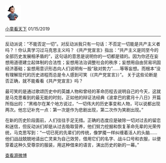 [![image0.jpg](../_resources/image0-1.jpg)](http://weibo.com/1831727905)

[小童看天下](http://weibo.com/1831727905)
01/15/2019

* * *

反动派说：“不能否定一切”。对反动派我只有一句话：不否定一切能是共产主义者吗？！你认真学习过马克思主义吗？《共产党宣言》指出：“共产主义是同至今的全部历史发展相矛盾的”，这句话的意思是说明你的一切都是错的。因为你还在妄想用道德建立起体制的合法性；妄想用法治调整社会的秩序；妄想用自由贸易巩固经济基础；妄想用意识形态向人们说明有一股“敌对势力”……等等妄想。而根本“没有理解现代的历史进程而总是令人感到可笑（《共产党宣言》）”。 关于这些论断是否正确，就不能看看《共产党宣言》吗？

最可笑的是通过歌颂历史中的英雄人物和曾经的革命历程去说明自己的今天，这就是马克思看到的最无能的时刻，正如他的辩证法经典《波拿巴的雾月十八日》开篇所指出的：“黑格尔在某个地方说过，“一切伟大的历史事变和人物，可以说都出现两次。他忘记补充一点：第一次是作为悲剧出现，第二次作为笑剧出现。”

在新的历史阶段面前，人们往往手足无措。正确的态度应是破除一切对过去的留恋和迷信，但反动派们却是从过去吸取营养，他们努力挖掘和恢复革命先辈的光荣传统，马克思写到：“一切已死的先辈们的传统，像梦魇一样纠缠着活人的头脑……他们战战兢兢地请出亡灵来为自己效劳，借用它们的名字、战斗口号和衣服，以便穿着这种久受尊崇的服装，用这种借来的语言，演出历史的新的一幕。”

[查看源微博](http://weibo.com/1831727905/Hc2vZCgND)